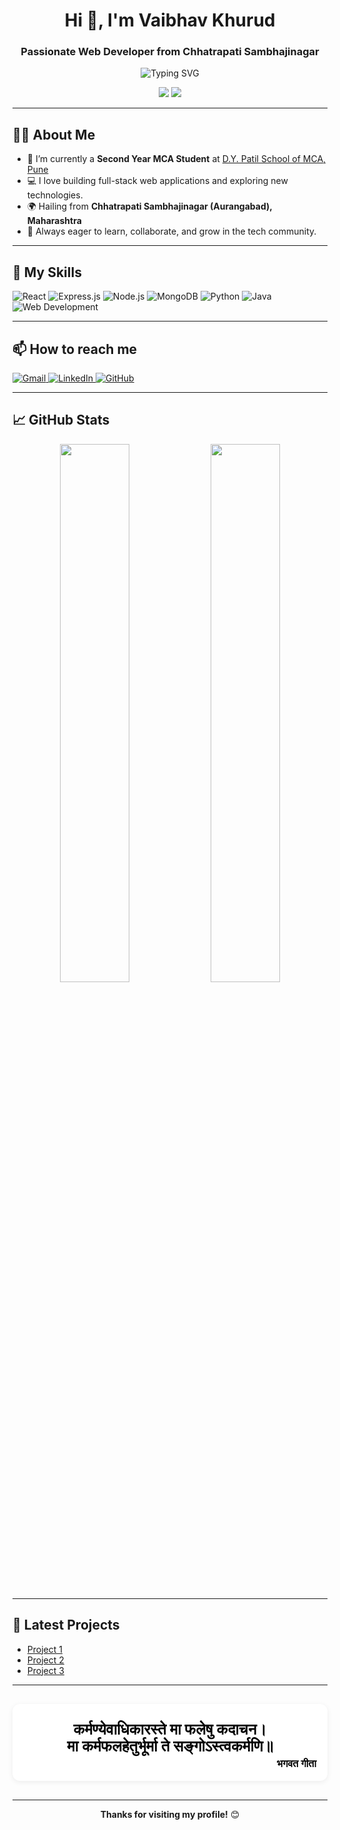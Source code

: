 <h1 align="center">Hi 👋, I'm Vaibhav Khurud</h1>
<h3 align="center">Passionate Web Developer from Chhatrapati Sambhajinagar</h3>

<p align="center">
  <img src="https://readme-typing-svg.demolab.com?font=Fira+Code&size=22&pause=1000&color=36BCF7&center=true&vCenter=true&width=435&lines=Full+Stack+Web+Developer;React+%7C+Node+%7C+Express+%7C+MongoDB;Python+%7C+Java+Enthusiast" alt="Typing SVG" />
</p>

<p align="center">
  <img src="https://img.shields.io/badge/Location-Chhatrapati%20Sambhajinagar-orange?style=flat-square" />
  <img src="https://img.shields.io/badge/Studying-MCA%20@%20D.Y.Patil%20School%20of%20MCA%20Pune-blue?style=flat-square" />
</p>

---

## 🙋‍♂️ About Me

- 🌱 I’m currently a **Second Year MCA Student** at [D.Y. Patil School of MCA, Pune](https://www.dypatilmcapune.edu.in/)
- 💻 I love building full-stack web applications and exploring new technologies.
- 🌍 Hailing from **Chhatrapati Sambhajinagar (Aurangabad), Maharashtra**
- 👀 Always eager to learn, collaborate, and grow in the tech community.

---

## 🚀 My Skills

<p align="left">
  <img src="https://img.shields.io/badge/React-20232A?style=for-the-badge&logo=react&logoColor=61DAFB" alt="React" />
  <img src="https://img.shields.io/badge/Express.js-404D59?style=for-the-badge&logo=express&logoColor=white" alt="Express.js" />
  <img src="https://img.shields.io/badge/Node.js-339933?style=for-the-badge&logo=node.js&logoColor=white" alt="Node.js" />
  <img src="https://img.shields.io/badge/MongoDB-4EA94B?style=for-the-badge&logo=mongodb&logoColor=white" alt="MongoDB" />
  <img src="https://img.shields.io/badge/Python-3776AB?style=for-the-badge&logo=python&logoColor=white" alt="Python" />
  <img src="https://img.shields.io/badge/Java-007396?style=for-the-badge&logo=java&logoColor=white" alt="Java" />
  <img src="https://img.shields.io/badge/Web%20Development-F7DF1E?style=for-the-badge&logo=javascript&logoColor=black" alt="Web Development" />
</p>

---

## 📫 How to reach me

<p align="left">
  <a href="vaibhavkhurud2003@gmail.com">
    <img src="https://img.shields.io/badge/Gmail-EA4335?style=for-the-badge&logo=gmail&logoColor=white" alt="Gmail" />
  </a>
  <a href="https://www.linkedin.com/in/vaibhav-khurud/" target="_blank">
    <img src="https://img.shields.io/badge/LinkedIn-0A66C2?style=for-the-badge&logo=linkedin&logoColor=white" alt="LinkedIn" />
  </a>
  <a href="https://github.com/vaibhavkhurud" target="_blank">
    <img src="https://img.shields.io/badge/GitHub-181717?style=for-the-badge&logo=github&logoColor=white" alt="GitHub" />
  </a>
</p>

---

## 📈 GitHub Stats

<p align="center">
  <img src="https://github-readme-stats.vercel.app/api?username=vaibhavkhurud&show_icons=true&theme=radical" width="47%" />
  <img src="https://github-readme-streak-stats.herokuapp.com/?user=vaibhavkhurud&theme=radical" width="47%" />
</p>

---

## 🌱 Latest Projects

<!-- Add links to your best or most recent projects here -->
- [Project 1](https://github.com/vaibhavkhurud/Whether-App-using-React)
- [Project 2](https://github.com/vaibhavkhurud/ReactRouterDemo)
- [Project 3](https://github.com/vaibhavkhurud/Travel-management-project-php)

---

<div align="center" style="background: #fff; border-radius: 12px; box-shadow: 0 2px 8px rgba(0,0,0,0.07); padding: 28px 18px 18px 18px; margin: 30px 0 30px 0; max-width: 600px;">
  <span style="
    display: block;
    font-family: 'Tiro Devanagari Marathi', serif;
    font-size: 1.5rem;
    font-weight: bold;
    color: #000;
    margin-bottom: 5px;
  ">
    कर्मण्येवाधिकारस्ते मा फलेषु कदाचन।<br>
    मा कर्मफलहेतुर्भूर्मा ते सङ्गोऽस्त्वकर्मणि॥
  </span>
  <div align="right" style="font-family: 'Tiro Devanagari Marathi', serif; font-size: 1rem; color: #000; font-weight: bold;">
    भगवत गीता
  </div>
</div>

<!-- Load Tiro Devanagari Marathi font from Google Fonts (some README viewers may not support it) -->
<link href="https://fonts.googleapis.com/css2?family=Tiro+Devanagari+Marathi:wght@400;700&display=swap" rel="stylesheet">

---

<p align="center">
  <b>Thanks for visiting my profile!</b> 😊
</p>
